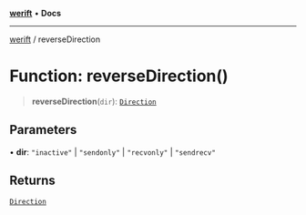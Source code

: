 [**werift**](../README.md) • **Docs**

***

[werift](../globals.md) / reverseDirection

# Function: reverseDirection()

> **reverseDirection**(`dir`): [`Direction`](../type-aliases/Direction.md)

## Parameters

• **dir**: `"inactive"` \| `"sendonly"` \| `"recvonly"` \| `"sendrecv"`

## Returns

[`Direction`](../type-aliases/Direction.md)
